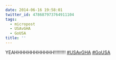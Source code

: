 ```yaml
---
date: 2014-06-16 19:58:01
twitter_id: 478687973764911104
tags:
  - micropost
  - USAvGHA
  - GoUSA
title: ''
---
```


YEAHHHHHHHHHHHH!!!!!!!!! [#USAvGHA](https://twitter.com/hashtag/USAvGHA) [#GoUSA](https://twitter.com/hashtag/GoUSA)

